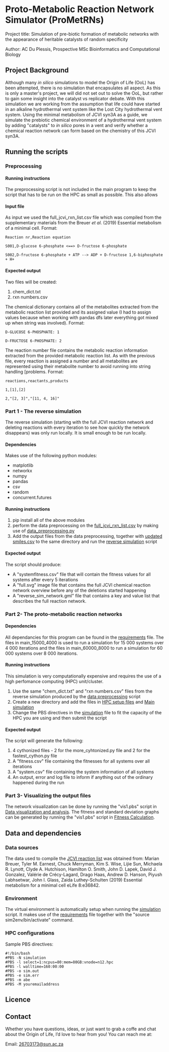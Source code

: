 # Proto-Metabolic Reaction Network Simulator (ProMetRNs)

Project title: Simulation of pre-biotic formation of metabolic networks with the appearance of heritable catalysts of random specificity

Author: AC Du Plessis, Prospective MSc Bioinformatics and Computational Biology

## Project Background
Although many _in silico_ simulations to model the Origin of Life (OoL) has been attempted, there is no simulation that encapsulates all aspect. As this is only a master's project, we will did not set out to solve the OoL, but rather to gain some insight into the catalyst vs replicator debate. With this simulation we are working from the assumption that life could have started in an alkaline hydrothermal vent system like the Lost City hydrothermal vent system. Using the minimal metabolism of JCVI syn3A as a guide, we simulate the prebiotic chemical environment of a hydrothermal vent system by adding "catalysts" to _in silico_ pores in a vent and verify whether a chemical reaction network can form based on the chemistry of this JCVI syn3A.  

## Running the scripts

### Preprocessing

#### Running instructions
The preprocessing script is not included in the main program to keep the script that has to be run on the HPC as small as possible. This also allows

#### Input file
As input we used the full_jcvi_rxn_list.csv file which was compiled from the supplementary materials from the Breuer _et al_. (2019) Essential metabolism of a minimal cell. 
Format:

```
Reaction nr,Reaction equation

S001,D-glucose 6-phosphate <==> D-fructose 6-phosphate

S002,D-fructose 6-phosphate + ATP --> ADP + D-fructose 1,6-biphosphate + H+
```

#### Expected output
Two files will be created: 
1. chem_dict.txt
2. rxn numbers.csv

The chemical dictionary contains all of the metabolites extracted from the metabolic reaction list provided and its assigned value (I had to assign values because when working with pandas dfs later everything got mixed up when string was involved).
Format: 

```
D-GLUCOSE 6-PHOSPHATE: 1

D-FRUCTOSE 6-PHOSPHATE: 2 
```

The reaction number file contains the metabolic reaction information extracted from the provided metabolic reaction list. As with the previous file, every reaction is assigned a number and all metabolites are represented using their metabolite number to avoid running into string handling [problems. 
Format:

```
reactions,reactants,products

1,[1],[2]

2,"[2, 3]","[11, 4, 16]"
```


### Part 1 - The reverse simulation
The reverse simulation (starting with the full JCVI reaction network and deleting reactions with every iteration to see how quickly the network disappears) was only run locally. It is small enough to be run locally. 

#### Dependencies

Makes use of the following python modules: 
* matplotlib
* networkx
* numpy
* pandas
* csv
* random
* concurrent.futures

#### Running instructions
1. pip install all of the above modules
2. perform the data preprocessing on the [full_jcvi_rxn_list.csv](Data%20files/full_jcvi_rxn_list.csv) by making use of [data_preprocessing.py](data_preprocessing.py)
3. Add the output files from the data preprocessing, together with [updated smiles.csv](Data%20files/updated_smiles.csv) to the same directory and run the [reverse simulation](Reverse%20simulation/reverse_sim2.py) script


#### Expected output

The script should produce: 
* A "systemfitness.csv" file that will contain the fitness values for all systems after every 5 iterations
* A "full.svg" image file that contains the full JCVI chemical reaction network overview before any of the deletions started happening
* A "reverse_sim_network.gml" file that contains a key and value list that describes the full reaction network.  



### Part 2- The proto-metabolic reaction networks

#### Dependencies

All dependancies for this program can be found in the [requirements](HPC%20setup%20files/requirements.txt) file. The files in main_15000_4000 is used to run a simulation for 15 000 systems over 4 000 iterations and the files in main_60000_8000 to run a simulation for 60 000 systems over 8 000 iterations. 

#### Running instructions

This simulation is very computationally expensive and requires the use of a high perfomance computing (HPC) unit/cluster.

1. Use the same "chem_dict.txt" and "rxn numbers.csv" files from the reverse simulation produced by the [data preprocessing](data_preprocessing.py) script
2. Create a new directory and add the files in [HPC setup files](HPC%20setup%20files) and [Main simulation](Main%simulation)
3. Change the PBS directives in the [simulation](Main%20simulation/simulation2.pbs) file to fit the capacity of the HPC you are using and then submit the script


#### Expected output

The script will generate the following:
1. 4 cythonized files - 2 for the more_cyhtonized.py file and 2 for the fastest_cython.py file
2. A "fitness.csv" file containing the fitnesses for all systems over all iterations
3. A "system.csv" file containing the system information of all systems
4. An output, error and log file to inform if anything out of the ordinary happened during the run


### Part 3- Visualizing the output files
The network visualization can be done by running the "vis1.pbs" script in [Data visualization and analysis](Data%20visualization%20and%20analysis/). The fitness and standard deviation graphs can be generated by running the "vis1.pbs" script in [Fitness Calculation](Fitness%20calculation/). 

## Data and dependencies

### Data sources 

The data used to compile the [JCVI reaction list](Data%20files/full_jcvi_rxn_list.csv) was obtained from:
Marian Breuer, Tyler M. Earnest, Chuck Merryman, Kim S. Wise, Lijie Sun, Michaela R. Lynott, Clyde A. Hutchison, Hamilton O. Smith, John D. Lapek, David J. Gonzalez, Valérie de Crécy-Lagard, Drago Haas, Andrew D. Hanson, Piyush Labhsetwar, John I. Glass, Zaida Luthey-Schulten (2019) Essential metabolism for a minimal cell eLife 8:e36842. 


### Environment
The virtual environment is automatically setup when running the [simulation](Main%20simulation/simulation2.pbs) script. 
It makes use of the [requirements](HPC%20setup%20files/requirements.txt) file together with the "source sim2env/bin/activate" command. 


### HPC configurations

Sample PBS directives:
```
#!/bin/bash
#PBS -N simulation
#PBS -l select=1:ncpus=80:mem=80GB:vnode=n12.hpc
#PBS -l walltime=160:00:00
#PBS -o sim.out
#PBS -e sim.err
#PBS -m abe
#PBS -M youremailaddress
```

## Licence

## Contact

Whether you have questions, ideas, or just want to grab a coffe and chat about the Origin of Life, I’d love to hear from you! You can reach me at:

Email: 26703173@sun.ac.za
